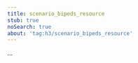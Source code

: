 ```yaml
---
title: scenario_bipeds_resource
stub: true
noSearch: true
about: 'tag:h3/scenario_bipeds_resource'
---
```

  ...
  